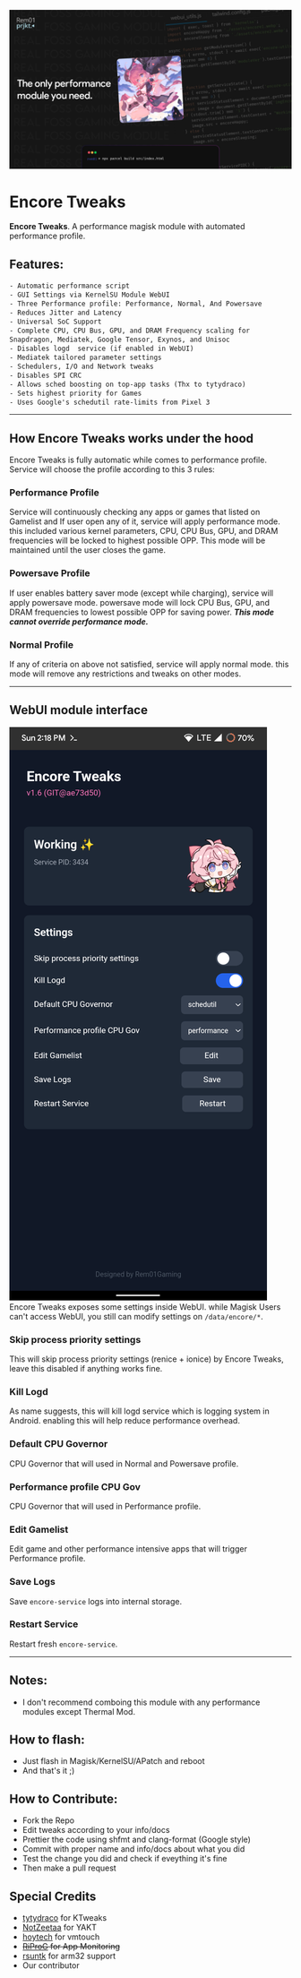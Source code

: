 ![ENCORE_HERO](./img/banner.jpg)
# Encore Tweaks
**Encore Tweaks**. A performance magisk module with automated performance profile.

## Features:
```
- Automatic performance script
- GUI Settings via KernelSU Module WebUI
- Three Performance profile: Performance, Normal, And Powersave
- Reduces Jitter and Latency
- Universal SoC Support
- Complete CPU, CPU Bus, GPU, and DRAM Frequency scaling for Snapdragon, Mediatek, Google Tensor, Exynos, and Unisoc
- Disables logd  service (if enabled in WebUI)
- Mediatek tailored parameter settings
- Schedulers, I/O and Network tweaks
- Disables SPI CRC
- Allows sched boosting on top-app tasks (Thx to tytydraco)
- Sets highest priority for Games
- Uses Google's schedutil rate-limits from Pixel 3
```

---

## How Encore Tweaks works under the hood
Encore Tweaks is fully automatic while comes to performance profile. Service will choose the profile according to this 3 rules:

### Performance Profile
Service will continuously checking any apps or games that listed on Gamelist and If user open any of it, service will apply performance mode. this included various kernel parameters, CPU, CPU Bus, GPU, and DRAM frequencies will be locked to highest possible OPP. This mode will be maintained until the user closes the game.

### Powersave Profile
If user enables battery saver mode (except while charging), service will apply powersave mode. powersave mode will lock CPU Bus, GPU, and DRAM frequencies to lowest possible OPP for saving power. ***This mode cannot override performance mode.***

### Normal Profile
If any of criteria on above not satisfied, service will apply normal mode. this mode will remove any restrictions and tweaks on other modes.

---

## WebUI module interface
![WebUI](./img/Screenshot_20240922-141826_KernelSU.png)
Encore Tweaks exposes some settings inside WebUI. while Magisk Users can't access WebUI, you still can modify settings on `/data/encore/*`.

### Skip process priority settings
This will skip process priority settings (renice + ionice) by Encore Tweaks, leave this disabled if anything works fine.

### Kill Logd
As name suggests, this will kill logd service which is logging system in Android. enabling this will help reduce performance overhead.

### Default CPU Governor
CPU Governor that will used in Normal and Powersave profile.

### Performance profile CPU Gov
CPU Governor that will used in Performance profile.

### Edit Gamelist
Edit game and other performance intensive apps that will trigger Performance profile.

### Save Logs
Save `encore-service` logs into internal storage.

### Restart Service
Restart fresh `encore-service`.

---

## Notes:
- I don't recommend comboing this module with any performance modules except Thermal Mod.

## How to flash:
- Just flash in Magisk/KernelSU/APatch and reboot
- And that's it ;)

## How to Contribute:
- Fork the Repo
- Edit tweaks according to your info/docs
- Prettier the code using shfmt and clang-format (Google style)
- Commit with proper name and info/docs about what you did
- Test the change you did and check if eveything it's fine
- Then make a pull request

## Special Credits
- [tytydraco](https://github.com/tytydraco/KTweak) for KTweaks
- [NotZeetaa](https://github.com/NotZeetaa/YAKT) for YAKT
- [hoytech](https://github.com/hoytech/vmtouch) for vmtouch
- ~~[RiProG](https://github.com/RiProG-id) for App Monitoring~~
- [rsuntk](https://github.com/rsuntk) for arm32 support
- Our contributor

